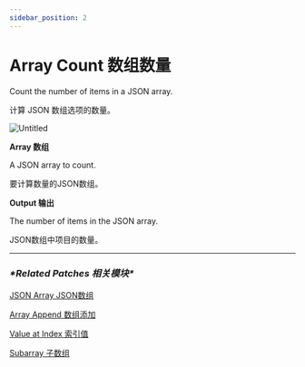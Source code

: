 ```yaml
---
sidebar_position: 2
---
```


# Array Count 数组数量

Count the number of items in a JSON array.

计算 JSON 数组选项的数量。

![Untitled](https://s3.us-west-2.amazonaws.com/secure.notion-static.com/80b5affa-78c7-4e49-a845-dc727c61ea7b/Untitled.png?X-Amz-Algorithm=AWS4-HMAC-SHA256&X-Amz-Content-Sha256=UNSIGNED-PAYLOAD&X-Amz-Credential=AKIAT73L2G45EIPT3X45%2F20220602%2Fus-west-2%2Fs3%2Faws4_request&X-Amz-Date=20220602T164323Z&X-Amz-Expires=86400&X-Amz-Signature=340b784e27c869693dd7a1125c49b6cdbe676183731854617aea63ae87f83798&X-Amz-SignedHeaders=host&response-content-disposition=filename%20%3D%22Untitled.png%22&x-id=GetObject)

**Array 数组**

A JSON array to count.

要计算数量的JSON数组。

**Output 输出**

The number of items in the JSON array.

JSON数组中项目的数量。

------

### ***\*Related Patches 相关模块\****

[JSON Array JSON数组](https://www.notion.so/JSON-Array-JSON-c04f26109f71497c95627e1ad6b7cbed)

[Array Append 数组添加](https://www.notion.so/Array-Append-dbfec52d66f94e1db81c8ef5d8bc3606)

[Value at Index 索引值](https://www.notion.so/Value-at-Index-e23667c4b77b44b882f3936b67309eac)

[Subarray 子数组](https://www.notion.so/Subarray-ae5b652af97844f2942aad3e639c1f51)

